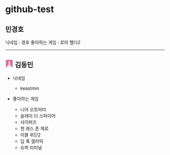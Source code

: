 # github-test

## 민경호
닉네임 : 경호
좋아하는 게임 : 로아 헬다2


-----------------------------------------
## <img src="https://github.com/rudghgmrdls1/github-test/blob/%EB%8F%99%EB%AF%BC%EB%8B%98/Images/101377860.png" width="5%" height="5%" title="px" alt="keastmin profile"></img> 김동민
- 닉네임   
  - keastmin

- 좋아하는 게임
  - 니어 오토마타
  - 슬레이 더 스파이어
  - 사이퍼즈
  - 젠 레스 존 제로
  - 이블 위딘2
  - 딥 록 갤러틱
  - 슈퍼 리미널

